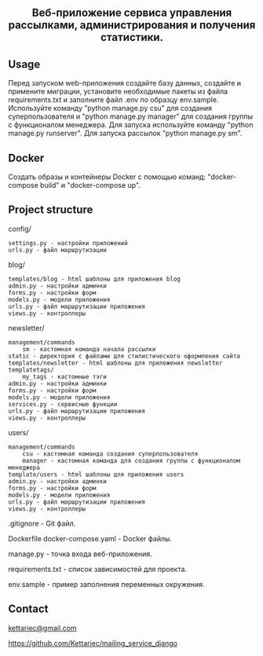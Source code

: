 
<h2 align="center">Веб-приложение сервиса управления рассылками, администрирования и получения статистики.</h2>

<!-- USAGE EXAMPLES -->
## Usage

Перед запуском web-приложения создайте базу данных, создайте и примените миграции, установите необходимые пакеты из файла requirements.txt и заполните файл .env по образцу env.sample. Используйте команду "python manage.py csu" для создания суперпользователя и "python manage.py manager" для создания группы с функционалом менеджера. Для запуска используйте команду "python manage.py runserver". Для запуска рассылок "python manage.py sm".

## Docker

Создать образы и контейнеры Docker с помощью команд: "docker-compose build" и "docker-compose up".

## Project structure

config/

    settings.py - настройки приложений
    urls.py - файл маршрутизации

blog/

    templates/blog - html шаблоны для приложения blog
    admin.py - настройки админки
    forms.py - настройки форм
    models.py - модели приложения
    urls.py - файл маршрутизации приложения
    views.py - контроллеры

newsletter/

    management/commands
        sm - кастомная команда начала рассылки
    static - директория с файлами для стилистического оформления сайта
    templates/newsletter - html шаблоны для приложения newsletter
    templatetags/
        my_tags - кастомные тэги
    admin.py - настройки админки
    forms.py - настройки форм
    models.py - модели приложения
    services.py - сервисные функции
    urls.py - файл маршрутизации приложения
    views.py - контроллеры

users/

    management/commands
        csu - кастомная команда создания суперпользователя
        manager - кастомная команда для создания группы с функционалом менеджера
    template/users - html шаблоны для приложения users
    admin.py - настройки админки
    forms.py - настройки форм
    models.py - модели приложения
    urls.py - файл маршрутизации приложения
    views.py - контроллеры

.gitignore - Git файл.

Dockerfile
docker-compose.yaml - Docker файлы.

manage.py - точка входа веб-приложения.

requirements.txt - список зависимостей для проекта.

env.sample - пример заполнения переменных окружения.


<!-- CONTACT -->
## Contact

kettariec@gmail.com

https://github.com/Kettariec/mailing_service_django
